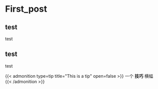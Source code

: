 # First_post


## test
test

## test
test

{{< admonition type=tip title="This is a tip" open=false >}}
一个 **技巧** 横幅
{{< /admonition >}}
